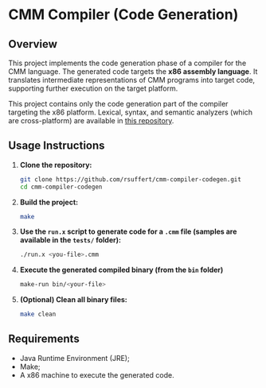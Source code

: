 # CMM Compiler (Code Generation)

## Overview

This project implements the code generation phase of a compiler for the CMM language. The generated code targets the **x86 assembly language**. It translates intermediate representations of CMM programs into target code, supporting further execution on the target platform.

This project contains only the code generation part of the compiler targeting the x86 platform. Lexical, syntax, and semantic analyzers (which are cross-platform) are available in [this repository](https://github.com/rsuffert/cmm-compiler).

## Usage Instructions

1. **Clone the repository:**
    ```bash
    git clone https://github.com/rsuffert/cmm-compiler-codegen.git
    cd cmm-compiler-codegen
    ```

2. **Build the project:**
    ```bash
    make
    ```

3. **Use the `run.x` script to generate code for a `.cmm` file (samples are available in the `tests/` folder):**
    ```bash
    ./run.x <you-file>.cmm
    ```

4. **Execute the generated compiled binary (from the `bin` folder)**
    ```bash
    make-run bin/<your-file>
    ```

5. **(Optional) Clean all binary files:**
    ```bash
    make clean
    ```

## Requirements

- Java Runtime Environment (JRE);
- Make;
- A x86 machine to execute the generated code.